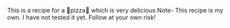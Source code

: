 This is a recipe for a 🍕pizza🍕 which is very delicious
Note- This recipe is my own. I have not tested it yet. Follow at your own risk!
